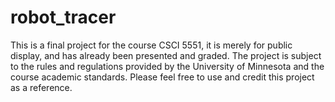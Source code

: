 # robot_tracer
This is a final project for the course CSCI 5551, it is merely for public display, and has already been presented and graded. The project is subject to the rules and regulations provided by the University of Minnesota and the course academic standards. Please feel free to use and credit this project as a reference.
